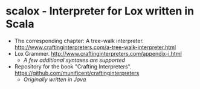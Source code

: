 # scalox - Interpreter for Lox written in Scala


* The corresponding chapter: A tree-walk interpreter. http://www.craftinginterpreters.com/a-tree-walk-interpreter.html
* Lox Grammer. http://www.craftinginterpreters.com/appendix-i.html
  - _A few additional syntaxes are supported_
* Repository for the book "Crafting Interpreters". https://github.com/munificent/craftinginterpreters
  - _Originally written in Java_
